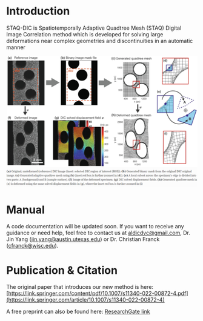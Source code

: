 # Introduction
STAQ-DIC is Spatiotemporally Adaptive Quadtree Mesh (STAQ) Digital Image Correlation method which is developed for solving large deformations near complex geometries and discontinuities in an automatic manner

![An overview of the Spatiotemporally Adaptive Quadtree Mesh (STAQ) Digital Image Correlation method](https://github.com/FranckLab/STAQ-DIC/blob/main/STAQ-DIC_intro.PNG)


# Manual
A code documentation will be updated soon. If you want to receive any guidance or need help, feel free to contact us at aldicdvc@gmail.com, Dr. Jin Yang (jin.yang@austin.utexas.edu)  or  Dr. Christian Franck (cfranck@wisc.edu).

# Publication & Citation
The original paper that introduces our new method is here: [https://link.springer.com/content/pdf/10.1007/s11340-022-00872-4.pdf](https://link.springer.com/article/10.1007/s11340-022-00872-4)

A free preprint can also be found here: [ResearchGate link](https://www.researchgate.net/publication/360938310_SpatioTemporally_Adaptive_Quadtree_mesh_STAQ_Digital_Image_Correlation_for_resolving_large_deformations_around_complex_geometries_and_discontinuities)

 

 



